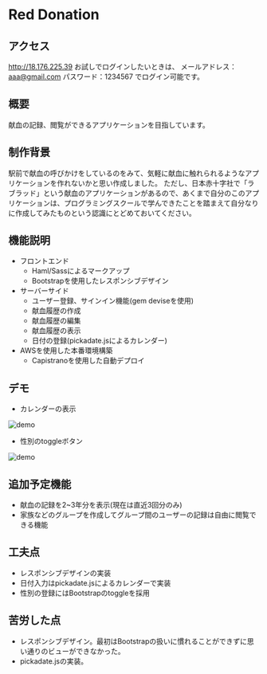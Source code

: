 # Red Donation
## アクセス
http://18.176.225.39
お試しでログインしたいときは、
メールアドレス：aaa@gmail.com
パスワード：1234567
でログイン可能です。

## 概要
献血の記録、閲覧ができるアプリケーションを目指しています。

## 制作背景
駅前で献血の呼びかけをしているのをみて、気軽に献血に触れられるようなアプリケーションを作れないかと思い作成しました。
ただし、日本赤十字社で「ラブラッド」という献血のアプリケーションがあるので、あくまで自分のこのアプリケーションは、プログラミングスクールで学んできたことを踏まえて自分なりに作成してみたものという認識にとどめておいてください。

## 機能説明
- フロントエンド
  - Haml/Sassによるマークアップ
  - Bootstrapを使用したレスポンシブデザイン
- サーバーサイド
  - ユーザー登録、サインイン機能(gem deviseを使用)
  - 献血履歴の作成
  - 献血履歴の編集
  - 献血履歴の表示
  - 日付の登録(pickadate.jsによるカレンダー)
- AWSを使用した本番環境構築
  - Capistranoを使用した自動デプロイ

## デモ
- カレンダーの表示

![demo](https://gyazo.com/e80a28db76a3932bcae151e570838b5b/raw)

- 性別のtoggleボタン

![demo](https://gyazo.com/444ebd9db0dec539b3a63622650c6fce/raw)

## 追加予定機能
- 献血の記録を2~3年分を表示(現在は直近3回分のみ)
- 家族などのグループを作成してグループ間のユーザーの記録は自由に閲覧できる機能

## 工夫点
- レスポンシブデザインの実装
- 日付入力はpickadate.jsによるカレンダーで実装
- 性別の登録にはBootstrapのtoggleを採用

## 苦労した点
- レスポンシブデザイン。最初はBootstrapの扱いに慣れることができずに思い通りのビューができなかった。
- pickadate.jsの実装。